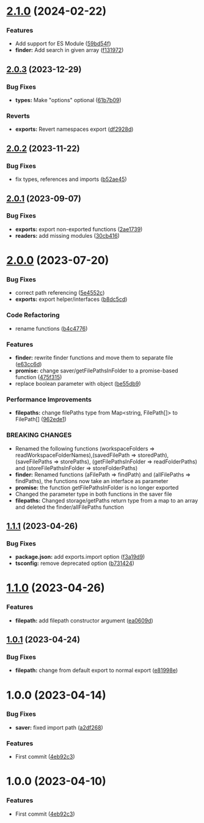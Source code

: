 # [2.1.0](https://github.com/DisQada/PathFinder/compare/v2.0.3...v2.1.0) (2024-02-22)


### Features

* Add support for ES Module ([59bd54f](https://github.com/DisQada/PathFinder/commit/59bd54f0245e09739e7b6fa9b1c98ca6d17ade79))
* **finder:** Add search in given array ([f131972](https://github.com/DisQada/PathFinder/commit/f1319720e1b6eb5ab4d01b0206ecb08e57a9261e))

## [2.0.3](https://github.com/DisQada/PathFinder/compare/v2.0.2...v2.0.3) (2023-12-29)


### Bug Fixes

* **types:** Make "options" optional ([61b7b09](https://github.com/DisQada/PathFinder/commit/61b7b09874aae06789b8d9367d3effaf569906c2))


### Reverts

* **exports:** Revert namespaces export ([df2928d](https://github.com/DisQada/PathFinder/commit/df2928d0b8b2daa7e4ee387d2ff02b4542dd23d1))

## [2.0.2](https://github.com/DisQada/PathFinder/compare/v2.0.1...v2.0.2) (2023-11-22)

### Bug Fixes

- fix types, references and imports ([b52ae45](https://github.com/DisQada/PathFinder/commit/b52ae457b2452d1e71ccf36e6a48cc85d35fdbb8))

## [2.0.1](https://github.com/DisQada/pathfinder/compare/v2.0.0...v2.0.1) (2023-09-07)

### Bug Fixes

- **exports:** export non-exported functions ([2ae1739](https://github.com/DisQada/pathfinder/commit/2ae1739dbbeab51aee6ebe6cdfa0c8dfbbcbbee5))
- **readers:** add missing modules ([30cb416](https://github.com/DisQada/pathfinder/commit/30cb416fc39f67128039fb9359a4161253d968f8))

# [2.0.0](https://github.com/DisQada/pathfinder/compare/v1.1.1...v2.0.0) (2023-07-20)

### Bug Fixes

- correct path referencing ([5e4552c](https://github.com/DisQada/pathfinder/commit/5e4552c5882f4a3e12ed53713707458ed81a20cd))
- **exports:** export helper/interfaces ([b8dc5cd](https://github.com/DisQada/pathfinder/commit/b8dc5cd78e09c720e751b168d40657face8685bc))

### Code Refactoring

- rename functions ([b4c4776](https://github.com/DisQada/pathfinder/commit/b4c4776a8ae74788468c7e0a145dab6c31b6c63a))

### Features

- **finder:** rewrite finder functions and move them to separate file ([e63cc6d](https://github.com/DisQada/pathfinder/commit/e63cc6d61463b189bb3418687050a11ab7ade343))
- **promise:** change saver/getFilePathsInFolder to a promise-based function ([475f315](https://github.com/DisQada/pathfinder/commit/475f31514582bcc3eb929c5849b9f1e2274d55ae))
- replace boolean parameter with object ([be55db9](https://github.com/DisQada/pathfinder/commit/be55db92164646ea20e35e8fba9f10461405e019))

### Performance Improvements

- **filepaths:** change filePaths type from Map<string, FilePath[]> to FilePath[] ([962ede1](https://github.com/DisQada/pathfinder/commit/962ede182f1c0f6ebaaf26d5f640f2efbcd5b8d9))

### BREAKING CHANGES

- Renamed the following functions (workspaceFolders =>
  readWorkspaceFolderNames),(savedFilePath => storedPath), (saveFilePaths => storePaths),
  (getFilePathsInFolder => readFolderPaths) and (storeFilePathsInFolder => storeFolderPaths)
- **finder:** Renamed functions (aFilePath => findPath) and (allFilePaths => findPaths), the
  functions now take an interface as parameter
- **promise:** the function getFilePathsInFolder is no longer exported
- Changed the parameter type in both functions in the saver file
- **filepaths:** Changed storage/getPaths return type from a map to an array and deleted the
  finder/allFilePaths function

## [1.1.1](https://github.com/DisQada/pathfinder/compare/v1.1.0...v1.1.1) (2023-04-26)

### Bug Fixes

- **package.json:** add exports.import option ([f3a19d9](https://github.com/DisQada/pathfinder/commit/f3a19d9832b557d15ff2d6e5dd8bff2cea26ff6e))
- **tsconfig:** remove deprecated option ([b731424](https://github.com/DisQada/pathfinder/commit/b7314245cd142a94eda28f223f959b12657d20dc))

# [1.1.0](https://github.com/DisQada/pathfinder/compare/v1.0.1...v1.1.0) (2023-04-26)

### Features

- **filepath:** add filepath constructor argument ([ea0609d](https://github.com/DisQada/pathfinder/commit/ea0609d6fc64ea05af35d9813b9964a11599b02c))

## [1.0.1](https://github.com/DisQada/pathfinder/compare/v1.0.0...v1.0.1) (2023-04-24)

### Bug Fixes

- **filepath:** change from default export to normal export ([e81998e](https://github.com/DisQada/pathfinder/commit/e81998e49d057c2f060963e7607edcee02c37a8a))

# 1.0.0 (2023-04-14)

### Bug Fixes

- **saver:** fixed import path ([a2df268](https://github.com/DisQada/pathfinder/commit/a2df268a6817d25d2cfaa42e84408825c10abbf2))

### Features

- First commit ([4eb92c3](https://github.com/DisQada/pathfinder/commit/4eb92c3585682e8aef8e49ff6625e7fc4c8e72c9))

# 1.0.0 (2023-04-10)

### Features

- First commit ([4eb92c3](https://github.com/DisQada/pathfinder/commit/4eb92c3585682e8aef8e49ff6625e7fc4c8e72c9))
